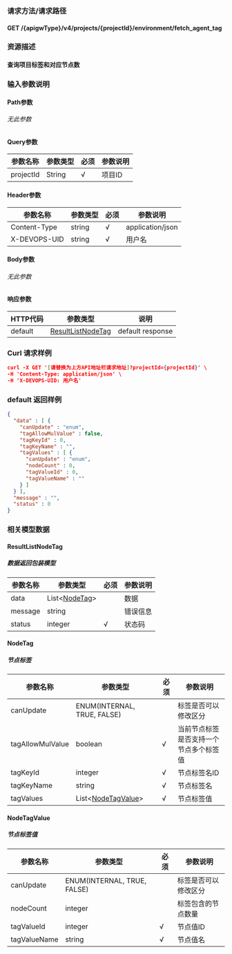 ### 请求方法/请求路径
#### GET /{apigwType}/v4/projects/{projectId}/environment/fetch_agent_tag
### 资源描述
#### 查询项目标签和对应节点数
### 输入参数说明
#### Path参数
###### 无此参数
#### Query参数

| 参数名称      | 参数类型   | 必须  | 参数说明 |
| --------- | ------ | --- | ---- |
| projectId | String | √   | 项目ID |

#### Header参数

| 参数名称         | 参数类型   | 必须  | 参数说明             |
| ------------ | ------ | --- | ---------------- |
| Content-Type | string | √   | application/json |
| X-DEVOPS-UID | string | √   | 用户名              |

#### Body参数
###### 无此参数
#### 响应参数

| HTTP代码  | 参数类型                                    | 说明               |
| ------- | --------------------------------------- | ---------------- |
| default | [ResultListNodeTag](#ResultListNodeTag) | default response |

### Curl 请求样例

```Json
curl -X GET '[请替换为上方API地址栏请求地址]?projectId={projectId}' \
-H 'Content-Type: application/json' \
-H 'X-DEVOPS-UID: 用户名' 
```

### default 返回样例

```Json
{
  "data" : [ {
    "canUpdate" : "enum",
    "tagAllowMulValue" : false,
    "tagKeyId" : 0,
    "tagKeyName" : "",
    "tagValues" : [ {
      "canUpdate" : "enum",
      "nodeCount" : 0,
      "tagValueId" : 0,
      "tagValueName" : ""
    } ]
  } ],
  "message" : "",
  "status" : 0
}
```

### 相关模型数据
#### ResultListNodeTag
##### 数据返回包装模型

| 参数名称    | 参数类型                      | 必须  | 参数说明 |
| ------- | ------------------------- | --- | ---- |
| data    | List<[NodeTag](#NodeTag)> |     | 数据   |
| message | string                    |     | 错误信息 |
| status  | integer                   | √   | 状态码  |

#### NodeTag
##### 节点标签

| 参数名称             | 参数类型                                | 必须  | 参数说明                |
| ---------------- | ----------------------------------- | --- | ------------------- |
| canUpdate        | ENUM(INTERNAL, TRUE, FALSE)         |     | 标签是否可以修改区分          |
| tagAllowMulValue | boolean                             | √   | 当前节点标签是否支持一个节点多个标签值 |
| tagKeyId         | integer                             | √   | 节点标签名ID             |
| tagKeyName       | string                              | √   | 节点标签名               |
| tagValues        | List<[NodeTagValue](#NodeTagValue)> | √   | 节点标签值               |

#### NodeTagValue
##### 节点标签值

| 参数名称         | 参数类型                        | 必须  | 参数说明       |
| ------------ | --------------------------- | --- | ---------- |
| canUpdate    | ENUM(INTERNAL, TRUE, FALSE) |     | 标签是否可以修改区分 |
| nodeCount    | integer                     |     | 标签包含的节点数量  |
| tagValueId   | integer                     | √   | 节点值ID      |
| tagValueName | string                      | √   | 节点值名       |

 
